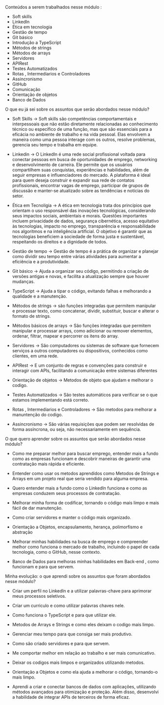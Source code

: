 Conteúdos a serem trabalhados nesse módulo :

* Soft skills
* LinkedIn
* Ética em tecnologia
* Gestão de tempo
* Git básico
* Introdução a TypeScript
* Métodos de strings
* Métodos de arrays
* Servidores 
* APIRest
* Testes Automatizados
* Rotas , Intermediarios e Controladores
* Assincronismo
* GitHub
* Comunicação
* Orientação de objetos
* Banco de Dados

O que eu já sei sobre os assuntos que serão abordados nesse módulo?

* Soft Skills -> Soft skills são competências comportamentais e interpessoais que não estão diretamente relacionadas ao conhecimento técnico ou específico de uma função, mas que são essenciais para a eficácia no ambiente de trabalho e na vida pessoal. Elas envolvem a maneira como uma pessoa interage com os outros, resolve problemas, gerencia seu tempo e trabalha em equipe.

* Linkedin -> O LinkedIn é uma rede social profissional voltada para conectar pessoas em busca de oportunidades de emprego, networking e desenvolvimento de carreira. Ele permite que os usuários compartilhem suas conquistas, experiências e habilidades, além de seguir empresas e influenciadores do mercado. A plataforma é ideal para quem deseja construir e expandir sua rede de contatos profissionais, encontrar vagas de emprego, participar de grupos de discussão e manter-se atualizado sobre as tendências e notícias do setor.

* Ética em Tecnoligia -> A ética em tecnologia trata dos princípios que orientam o uso responsável das inovações tecnológicas, considerando seus impactos sociais, ambientais e morais. Questões importantes incluem privacidade de dados, segurança cibernética, acesso equitativo às tecnologias, impacto no emprego, transparência e responsabilidade nos algoritmos e na inteligência artificial. O objetivo é garantir que as tecnologias beneficiem a sociedade de forma justa e sustentável, respeitando os direitos e a dignidade de todos.

* Gestão de tempo -> Gestão de tempo é a prática de organizar e planejar como dividir seu tempo entre várias atividades para aumentar a eficiência e a produtividade.

* Git básico -> Ajuda a organizar seu código, permitindo a criação de versões antigas e novas, e facilita a atualização sempre que houver mudanças.

* TypeScript -> Ajuda a tipar o código, evitando falhas e melhorando a qualidade e a manutenção.

* Métodos de strings -> são funções integradas que permitem manipular e processar texto, como concatenar, dividir, substituir, buscar e alterar o formato de strings.

* Métodos básicos de arrays -> São funções integradas que permitem manipular e processar arrays, como adicionar ou remover elementos, ordenar, filtrar, mapear e percorrer os itens do array.

* Servidores -> São computadores ou sistemas de software que fornecem serviços a outros computadores ou dispositivos, conhecidos como clientes, em uma rede.

* APIRest -> E um conjunto de regras e convenções para construir e interagir com APIs, facilitando a comunicação entre sistemas diferentes

* Orientação de objetos -> Metodos de objeto que ajudam e melhorar o codigo.

* Testes Automatizados -> São testes automáticos para verificar se o que estamos implementando está correto.

* Rotas , Intermediarios e Controladores -> São metodos para melhorar a manuntenção do codigo.

* Assincronismo -> São várias requisições que podem ser resolvidas de forma assíncrona, ou seja, não necessariamente em sequência.

O que quero aprender sobre os assuntos que serão abordados nesse módulo? 

* Como me preparar melhor para buscar emprego, entender mais a fundo como as empresas funcionam e descobrir maneiras de garantir uma contratação mais rápida e eficiente.

* Entender como usar os metodos aprendidos como Metodos de Strings e Arrays em um projeto real que seria vendido para alguma empresa.

* Quero entender mais a fundo como o LinkedIn funciona e como as empresas conduzem seus processos de contratação.

* Melhorar minha forma de codificar, tornando o código mais limpo e mais fácil de dar manutenção.

* Como criar servidores e manter o código mais organizado.

* Orientação a Objetos, encapsulamento, herança, polimorfismo e abstração

* Melhorar minhas habilidades na busca de emprego e compreender melhor como funciona o mercado de trabalho, incluindo o papel de cada tecnologia, como o GitHub, nesse contexto.

* Banco de Dados para melhoras minhas habilidades em Back-end , como funcionam e para que servem.

Minha evolução: o que aprendi sobre os assuntos que foram abordados nesse módulo?

* Criar um perfil no LinkedIn e a utilizar palavras-chave para aprimorar meus processos seletivos.

* Criar um curriculo e como utilizar palavras chaves nele.

* Como funciona o TypeScript e para que utilizar ele.

* Metodos de Arrays e Strings e como eles deixam o codigo mais limpo.

* Gerenciar meu tempo para que consiga ser mais produtivo.

* Como são criado servidores e para que servem.

* Me comportar melhor em relação ao trabalho e ser mais comunicativo.

* Deixar os codigos mais limpos e organizados utilizando metodos.

* Orientação a Objetos e como ela ajuda a melhorar o código, tornando-o mais limpo.

* Aprendi a criar e conectar bancos de dados com aplicações, utilizando métodos avançados para otimização e proteção. Além disso, desenvolvi a habilidade de integrar APIs de terceiros de forma eficaz.



